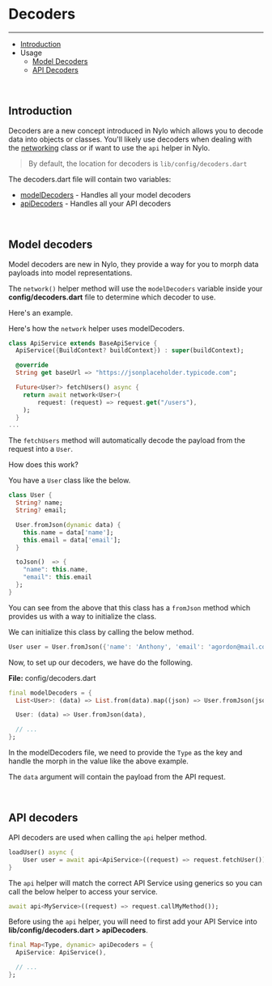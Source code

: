# Decoders

---

<a name="section-1"></a>
- [Introduction](#introduction "Introduction")
- Usage
  - [Model Decoders](#model-decoders "Model Decoders")
  - [API Decoders](#api-decoders "API Decoders")


<a name="introduction"></a>
<br>
## Introduction

Decoders are a new concept introduced in Nylo which allows you to decode data into objects or classes.
You'll likely use decoders when dealing with the [networking](/docs/3.x/networking) class or if want to use the `api` helper in Nylo.

> By default, the location for decoders is `lib/config/decoders.dart`

The decoders.dart file will contain two variables:
- [modelDecoders](#model-decoders) - Handles all your model decoders 
- [apiDecoders](#api-decoders) - Handles all your API decoders 

<a name="model-decoders"></a>
<br>

## Model decoders

Model decoders are new in Nylo, they provide a way for you to morph data payloads into model representations.

The `network()` helper method will use the `modelDecoders` variable inside your <b>config/decoders.dart</b> file to determine which decoder to use.

Here's an example.

Here's how the `network` helper uses modelDecoders.

```dart
class ApiService extends BaseApiService {
  ApiService({BuildContext? buildContext}) : super(buildContext);

  @override
  String get baseUrl => "https://jsonplaceholder.typicode.com";

  Future<User?> fetchUsers() async {
    return await network<User>(
        request: (request) => request.get("/users"),
    );
  }
...
```

The `fetchUsers` method will automatically decode the payload from the request into a `User`.

How does this work?

You have a `User` class like the below.

```dart
class User {
  String? name;
  String? email;

  User.fromJson(dynamic data) {
    this.name = data['name'];
    this.email = data['email'];
  }

  toJson()  => {
    "name": this.name,
    "email": this.email
  };
}
```

You can see from the above that this class has a `fromJson` method which provides us with a way to initialize the class.

We can initialize this class by calling the below method.

```dart
User user = User.fromJson({'name': 'Anthony', 'email': 'agordon@mail.com'});
```

Now, to set up our decoders, we have do the following.

<b>File:</b> config/decoders.dart
```dart
final modelDecoders = {
  List<User>: (data) => List.from(data).map((json) => User.fromJson(json)).toList(),

  User: (data) => User.fromJson(data),

  // ...
};
```

In the modelDecoders file, we need to provide the `Type` as the key and handle the morph in the value like the above example.

The `data` argument will contain the payload from the API request.

<a name="api-decoders"></a>
<br>

## API decoders

API decoders are used when calling the `api` helper method.

```dart
loadUser() async {
    User user = await api<ApiService>((request) => request.fetchUser());
}
```

The `api` helper will match the correct API Service using generics so you can call the below helper to access your service. 

```dart
await api<MyService>((request) => request.callMyMethod());
```

Before using the `api` helper, you will need to first add your API Service into <b>lib/config/decoders.dart > apiDecoders</b>.

```dart
final Map<Type, dynamic> apiDecoders = {
  ApiService: ApiService(),

  // ...
};
```